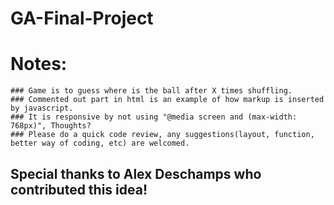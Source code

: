 # GA-Final-Project
# Notes:
	### Game is to guess where is the ball after X times shuffling.
	### Commented out part in html is an example of how markup is inserted by javascript.
	### It is responsive by not using "@media screen and (max-width: 768px)", Thoughts?
	### Please do a quick code review, any suggestions(layout, function, better way of coding, etc) are welcomed.

## Special thanks to Alex Deschamps who contributed this idea!